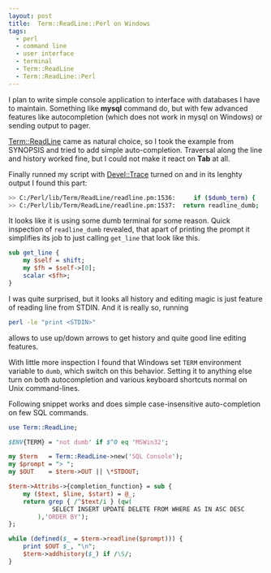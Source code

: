 ```yaml
---
layout: post
title:  Term::ReadLine::Perl on Windows
tags:
  - perl
  - command line
  - user interface
  - terminal
  - Term::ReadLine
  - Term::ReadLine::Perl
---
```

I plan to write simple console application to interface with databases I have to maintain. Something like **mysql** command do, but with few advanced features like autocompletion (which does not work in mysql on Windows) or sending output to pager.

[Term::ReadLine](http://perldoc.perl.org/Term/ReadLine.html) came as natural
choice, so I took the example from SYNOPSIS and tried to add simple 
auto-completion. Traversal along the line and history worked fine, but I could 
not make it react on **Tab** at all.

Finally runned my script with [Devel::Trace](http://search.cpan.org/perldoc?Devel%3A%3ATrace) 
turned on and in its lenghty output I found this part:

```bash
>> C:/Perl/lib/Term/ReadLine/readline.pm:1536:     if ($dumb_term) {
>> C:/Perl/lib/Term/ReadLine/readline.pm:1537: 	return readline_dumb;
```

It looks like it is using some dumb terminal for some reason. Quick inspection 
of `readline_dumb` revealed, that apart of printing the prompt it simplifies its 
job to just calling `get_line` that look like this.

```perl
sub get_line {
    my $self = shift;
    my $fh = $self->[0];
    scalar <$fh>;
}
```

I was quite surprised, but it looks all history and editing magic is just 
feature of reading line from STDIN. And it is really so, running 

```bash
perl -le "print <STDIN>"
```

allows to use up/down arrows to get history and quite good line editing features.

With little more inspection I found that Windows set `TERM` environment variable
to `dumb`, which switch on this behavior. Setting it to anything else turn on
both autocompletion and various keyboard shortcuts normal on Unix command-lines.

Following snippet works and does simple case-insensitive auto-completion on few 
SQL commands.

```perl
use Term::ReadLine;

$ENV{TERM} = 'not dumb' if $^O eq 'MSWin32';

my $term   = Term::ReadLine->new('SQL Console');
my $prompt = "> ";
my $OUT    = $term->OUT || \*STDOUT;

$term->Attribs->{completion_function} = sub {
    my ($text, $line, $start) = @_;
    return grep { /^$text/i } (qw(
            SELECT INSERT UPDATE DELETE FROM WHERE AS IN ASC DESC
        ),'ORDER BY');
};

while (defined($_ = $term->readline($prompt))) {
    print $OUT $_, "\n";
    $term->addhistory($_) if /\S/;
}
```
